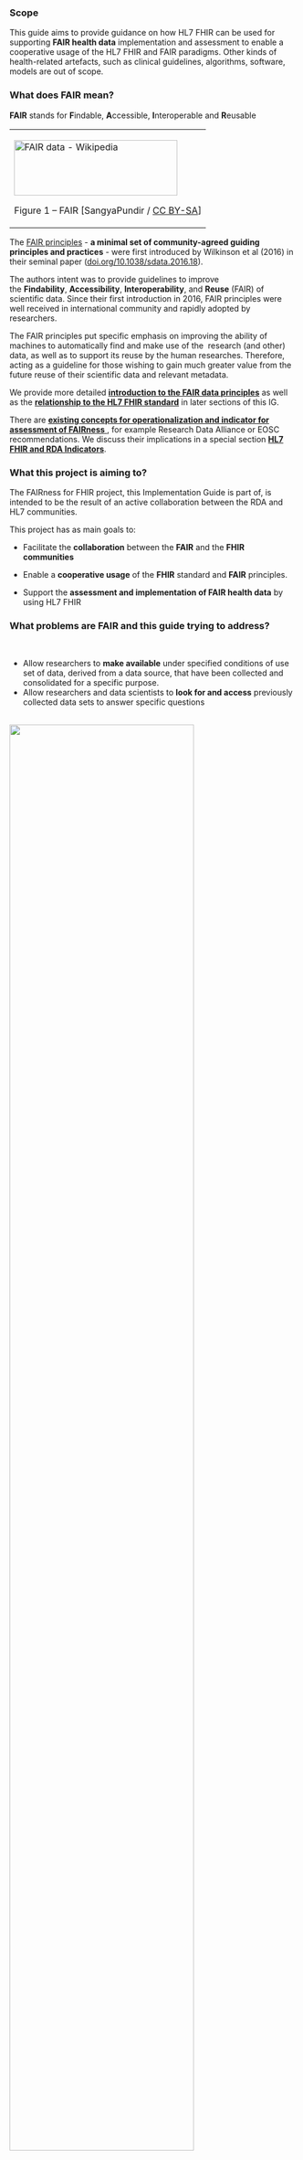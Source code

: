 <!---
<div xmlns="http://www.w3.org/1999/xhtml" xmlns:xsi="http://www.w3.org/2001/XMLSchema-instance">


	<blockquote class="stu-note">
		<p>Readers should be aware that this version of the guide is based on a <b>not yet published FHIR version</b> (HL7 FHIR 4b), with all the consequences of this.</p>
		<p>This choice has been made to take advantage of the new capabilities offered by the Evidence-Based Medicine resources, including Citation.</p>
	</blockquote>
</div>
<br/> -->

### Scope

This guide aims to provide guidance on how HL7 FHIR can be used for supporting **FAIR health data** implementation and assessment to enable a cooperative usage of the HL7 FHIR and FAIR paradigms. Other kinds of health-related artefacts, such as clinical guidelines, algorithms, software, models are out of scope.

### What does FAIR mean?

**FAIR** stands for **F**indable, **A**ccessible, **I**nteroperable and **R**eusable

<table>
<tbody>
<tr class="odd">
<td><p><img src="index-1.png" style="width:2.98265in;height:1.01225in" alt="FAIR data - Wikipedia" /></p>
<p>Figure 1 – FAIR [SangyaPundir / <a href="https://creativecommons.org/licenses/by-sa/4.0">CC BY-SA</a>]</p></td>
</tr>
</tbody>
</table>

The [FAIR principles](https://www.go-fair.org/fair-principles) - **a minimal set of community-agreed guiding principles and practices** - were first introduced by Wilkinson et al (2016) in their seminal paper ([doi.org/10.1038/sdata.2016.18](http://doi.org/10.1038/sdata.2016.18)).

The authors intent was to provide guidelines to improve the **Findability**, **Accessibility**, **Interoperability**, and **Reuse** (FAIR) of scientific data. Since their first introduction in 2016, FAIR principles were well received in international community and rapidly adopted by researchers.

The FAIR principles put specific emphasis on improving the ability of machines to automatically find and make use of the  research (and other) data, as well as to support its reuse by the human researches. Therefore, acting as a guideline for those wishing to gain much greater value from the future reuse of their scientific data and relevant metadata.

We provide more detailed [**introduction to the FAIR data principles**](FAIR.html) as well as the [**relationship to the HL7 FHIR standard**](FHIRandFAIR.html) in later sections of this IG. 

There are [**existing concepts for operationalization and indicator for assessment of FAIRness** ](RDAMetrics.html), for example Research Data Alliance or EOSC recommendations. We discuss their implications in a special section [**HL7 FHIR and RDA Indicators**](FHIRandRDAMetrics.html).

### What this project is aiming to?

The FAIRness for FHIR project, this Implementation Guide is part of, is intended to be the result of an active collaboration between the RDA and HL7 communities.

This project has as main goals to:

  - Facilitate the **collaboration** between the **FAIR** and the **FHIR** **communities**

  - Enable a **cooperative usage** of the **FHIR** standard and **FAIR** principles.

  - Support the **assessment and implementation of FAIR health data** by using HL7 FHIR

### What problems are FAIR and this guide trying to address?

 <br />
 
 - Allow researchers to **make available** under specified conditions of use set of data, derived from a data source, that have been collected and consolidated for a specific purpose.
 - Allow researchers and data scientists to **look for and access** previously collected data sets to answer specific questions
 
<br />

<div> 
 <img src="index-2.png" style="width:80%" />
</div>

<br />

### Audience

The audience for this Implementation Guide includes:

 - **Researchers** : People who generate, process or use research health data
 - **Health Data Providers** : Healthcare providers that populate clinical data warehouses; Clinical study groups, operators of registries or epidemiological cohorts, surveillance or Public Health
 - **Technical Implementers** : Vendors of EHR systems, data repositories or EDC systems
 - **Government agencies** : Funding institutions that want to ensure the sustainable usability of their projects; Legislators issuing guidelines for the use of personal data (GDPR,Data Governance Act); Regulatory bodies providing best practice guidelines.
 - **Public** : Citizens who want to use their data for their own purposes or donate  data for research purposes


### Structure of this guide

This guide has been structured in the following  parts:

1. A _Backgroud_ section describing the context of this work , including the [**methodology**](methodology.html) followed. This section summarizes also the [ FAIR data principles](FAIR.html), the [RDA indicators for assessment of FAIRness](RDAMetrics.html); and some general considerations about data and metadata, and Globally Unique, Persistent and Resolvable Identifiers.
1. A _Real World Cases_ section describing a set of real world cases used as case study for this guide.
1. A _Recommendations_ section, the core part of this guide, including:
	1.  [General recommendations](recommendations.html)
	2.	Best practices for native HL7 FHIR architectures aiming at being FAIR [](FHIRandFAIR.html)
	3.	An overview of the relationship between the FAIR Data Maturity Model described in the RDA Indicators and HL7 FHIR. [](FHIRandRDAMetrics.html)
1. A set of [HL7 FHIR conformance resources and examples](artifacts.html).



### Ballot Status

This Implementation Guide will be balloted as STU with the intention to go normative in subsequent ballot cycles.


### Authors and Contributors

| Role  | Name | Organization |
| --- | --- | --- | --- |
| **Author** | Giorgio Cangioli | HL7 Europe | 
| **Author** | Alicia Martinez-Garcia | Andalusian Health Service |
| **Author** | Ian Harrow | Pistoia Alliance |
| **Author** | Kees van Bochove | The Hyve | 
| **Author** | Matthias Löbe | IMISE University of Leipzig |
| **Author** | Philip van Damme  | Amsterdam UMC |
| **Contributor** | Anupama Gururaj | NIH/NIAID |
| **Contributor** | Belinda Seto| NIH |
| **Contributor** | Brian Alper | Computable Publishing LLC |
| **Contributor** | Catherine Chronaki | HL7 Europe |
| **Contributor** | Edward Eikman|  |
| **Contributor** | Olga Vovk | Samvit Solutions |
| **Contributor** | Oya Beyan | Koeln University |
| **Contributor** | Steve Tsang | NIH/NIAID |



